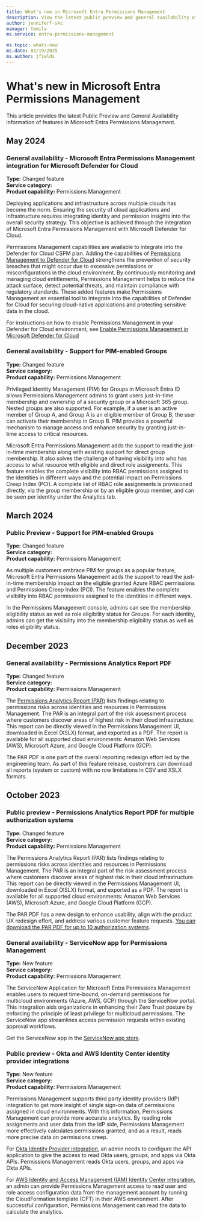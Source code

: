 ```yaml
---
title: What's new in Microsoft Entra Permissions Management
description: View the latest public preview and general availability of features in Permissions Management.
author: jenniferf-skc
manager: femila
ms.service: entra-permissions-management

ms.topic: whats-new
ms.date: 03/19/2025
ms.author: jfields
---
```


# What's new in Microsoft Entra Permissions Management

This article provides the latest Public Preview and General Availability information of features in Microsoft Entra Permissions Management. 

## May 2024

### General availability - Microsoft Entra Permissions Management integration for Microsoft Defender for Cloud
**Type:** Changed feature   
**Service category:**                      
**Product capability:** Permissions Management  

Deploying applications and infrastructure across multiple clouds has become the norm. Ensuring the security of cloud applications and infrastructure requires integrating identity and permission insights into the overall security strategy. This objective is achieved through the integration of Microsoft Entra Permissions Management with Microsoft Defender for Cloud. 

Permissions Management capabilities are available to integrate into the Defender for Cloud CSPM plan. Adding the capabilities of [Permissions Management to Defender for Cloud](permissions-management-for-defender-for-cloud.md) strengthens the prevention of security breaches that might occur due to excessive permissions or misconfigurations in the cloud environment. By continuously monitoring and managing cloud entitlements, Permissions Management helps to reduce the attack surface, detect potential threats, and maintain compliance with regulatory standards. These added features make Permissions Management an essential tool to integrate into the capabilities of Defender for Cloud for securing cloud-native applications and protecting sensitive data in the cloud. 

For instructions on how to enable Permissions Management in your Defender for Cloud environment, see [Enable Permissions Management in Microsoft Defender for Cloud](https://go.microsoft.com/fwlink/?linkid=2252561)


### General availability - Support for PIM-enabled Groups 
**Type:** Changed feature   
**Service category:**                      
**Product capability:** Permissions Management  

Privileged Identity Management (PIM) for Groups in Microsoft Entra ID allows Permissions Management admins to grant users just-in-time membership and ownership of a security group or a Microsoft 365 group. Nested groups are also supported. For example, if a user is an active member of Group A, and Group A is an eligible member of Group B, the user can activate their membership in Group B. PIM provides a powerful mechanism to manage access and enhance security by granting just-in-time access to critical resources. 

Microsoft Entra Permissions Management adds the support to read the just-in-time membership along with existing support for direct group membership. It also solves the challenge of having visibility into who has access to what resource with eligible and direct role assignments. This feature enables the complete visibility into RBAC permissions assigned to the identities in different ways and the potential impact on Permissions Creep Index (PCI). A complete list of RBAC role assignments is provisioned directly, via the group membership or by an eligible group member, and can be seen per identity under the Analytics tab. 

## March 2024

### Public Preview - Support for PIM-enabled Groups 
**Type:** Changed feature   
**Service category:**                      
**Product capability:** Permissions Management  

As multiple customers embrace PIM for groups as a popular feature, Microsoft Entra Permissions Management adds the support to read the just-in-time membership impact on the eligible granted Azure RBAC permissions and Permissions Creep Index (PCI). The feature enables the complete visibility into RBAC permissions assigned to the identities in different ways.  
 
In the Permissions Management console, admins can see the membership eligibility status as well as role eligibility status for Groups. For each identity, admins can get the visibility into the membership eligibility status as well as roles eligibility status. 


## December 2023

### General availability - Permissions Analytics Report PDF

**Type:** Changed feature   
**Service category:**                      
**Product capability:** Permissions Management  

The [Permissions Analytics Report (PAR)](product-permissions-analytics-reports.md) lists findings relating to permissions risks across identities and resources in Permissions Management. The PAR is an integral part of the risk assessment process where customers discover areas of highest risk in their cloud infrastructure. This report can be directly viewed in the Permissions Management UI, downloaded in Excel (XSLX) format, and exported as a PDF. The report is available for all supported cloud environments: Amazon Web Services (AWS), Microsoft Azure, and Google Cloud Platform (GCP). 

The PAR PDF is one part of the overall reporting redesign effort led by the engineering team. As part of this feature release, customers can download all reports (system or custom) with no row limitations in CSV and XSLX formats. 


## October 2023

### Public preview - Permissions Analytics Report PDF for multiple authorization systems

**Type:** Changed feature   
**Service category:**                        
**Product capability:** Permissions Management            

The Permissions Analytics Report (PAR) lists findings relating to permissions risks across identities and resources in Permissions Management. The PAR is an integral part of the risk assessment process where customers discover areas of highest risk in their cloud infrastructure. This report can be directly viewed in the Permissions Management UI, downloaded in Excel (XSLX) format, and exported as a PDF. The report is available for all supported cloud environments: Amazon Web Services (AWS), Microsoft Azure, and Google Cloud Platform (GCP).  

The PAR PDF has a new design to enhance usability, align with the product UX redesign effort, and address various customer feature requests. [You can download the PAR PDF for up to 10 authorization systems](product-permissions-analytics-reports.md).

### General availability - ServiceNow app for Permissions Management

**Type:** New feature   
**Service category:**                        
**Product capability:** Permissions Management

The ServiceNow Application for Microsoft Entra Permissions Management enables users to request time-bound, on-demand permissions for multicloud environments (Azure, AWS, GCP) through the ServiceNow portal. This integration aids organizations in enhancing their Zero Trust posture by enforcing the principle of least privilege for multicloud permissions. The ServiceNow app streamlines access permission requests within existing approval workflows.  

Get the ServiceNow app in the [ServiceNow app store](https://store.servicenow.com/sn_appstore_store.do#!/store/application/24073ae31bfca9100e564082b24bcb56/1.0.1?referer=%2Fstore%2Fsearch%3Flistingtype%3Dallintegrations%25253Bancillary_app%25253Bcertified_apps%25253Bcontent%25253Bindustry_solution%25253Boem%25253Butility%25253Btemplate%25253Bgenerative_ai%25253Bsnow_solution%26q%3Dentra%2520permissions%2520management&sl=sh). 

### Public preview - Okta and AWS Identity Center identity provider integrations

**Type:** New feature   
**Service category:**                        
**Product capability:** Permissions Management

Permissions Management supports third party identity providers (IdP) integration to get more insight of single sign-on data of permissions assigned in cloud environments. With this information, Permissions Management can provide more accurate analytics. By reading role assignments and user data from the IdP side, Permissions Management more effectively calculates permissions granted, and as a result, reads more precise data on permissions creep. 

For [Okta Identity Provider integration](how-to-configure-okta-as-an-identity-provider.md), an admin needs to configure the API application to give the access to read Okta users, groups, and apps via Okta APIs. Permissions Management reads Okta users, groups, and apps via Okta APIs. 

For [AWS Identity and Access Management (IAM) Identity Center integration](how-to-configure-aws-iam.md), an admin can provide Permissions Management access to read user and role access configuration data from the management account by running the CloudFormation template (CFT) in their AWS environment. After successful configuration, Permissions Management can read the data to calculate the analytics.

